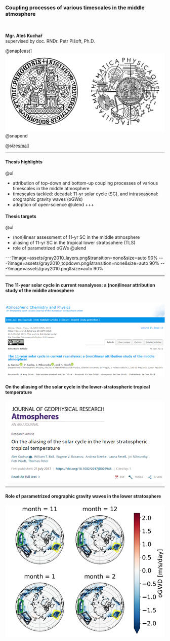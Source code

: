 
### Coupling processes of various timescales in the middle atmosphere
<br><br>
**Mgr. Aleš Kuchař** 
<br>supervised by doc. RNDr. Petr Pišoft, Ph.D.

@snap[east]
![KFA](assets/logotyp_fakulty_moje.png)
@snapend


@size[small](2018-09-17)


---
#### Thesis highlights
@ul
- attribution of top-down and bottom-up coupling processes of various timescales in the middle atmosphere
- timescales tackled: decadal: 11-yr solar cycle (SC),  and intraseasonal: orographic gravity waves (oGWs)
- adoption of open-science
@ulend
+++
#### Thesis targets
@ul
- (non)linear assessment of 11-yr SC in the middle atmosphere
- aliasing of 11-yr SC in the tropical lower stratosphere (TLS)
- role of parametrized oGWs 
@ulend


---?image=assets/gray2010_layers.png&transition=none&size=auto 90%
---?image=assets/gray2010_topdown.png&transition=none&size=auto 90%
---?image=assets/gray2010.png&size=auto 90%

---
#### The 11-year solar cycle in current reanalyses: a (non)linear attribution study of the middle atmosphere
![ACP cover](assets/acp_chap1.png)
---
#### On the aliasing of the solar cycle in the lower-stratospheric tropical temperature
![JGR cover](assets/jgr_chap2.png)

---
#### Role of parametrized orographic gravity waves in the lower stratosphere
![No cover](assets/motivation_fig2.png)




